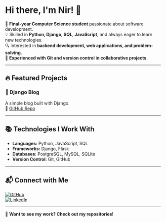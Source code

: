 # Hi there, I'm Nir! 👋

🚀 **Final-year Computer Science student** passionate about software development.  
💡 Skilled in **Python, Django, SQL, JavaScript**, and always eager to learn new technologies.  
🔍 Interested in **backend development, web applications, and problem-solving**.  
📂 **Experienced with Git and version control in collaborative projects**.  

---

## 🔥 Featured Projects  
### 📝 Django Blog  
A simple blog built with Django.  
🔗 [GitHub Repo](https://github.com/Nir41415533/django-blog)


---

## 📚 Technologies I Work With  
- **Languages:** Python, JavaScript, SQL  
- **Frameworks:** Django, Flask  
- **Databases:** PostgreSQL, MySQL, SQLite  
- **Version Control:** Git, GitHub  

---

## 📬 Connect with Me  
[![GitHub](https://img.shields.io/badge/GitHub-%2312100E.svg?style=for-the-badge&logo=github&logoColor=white)](https://github.com/Nir41415533)  
[![LinkedIn](https://img.shields.io/badge/LinkedIn-blue?style=for-the-badge&logo=linkedin&logoColor=white)](https://www.linkedin.com/in/python-fighter/)

---

📌 **Want to see my work? Check out my repositories!**  
